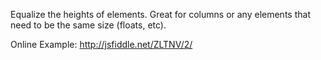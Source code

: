 Equalize the heights of elements. Great for columns or any elements that need to be the same size (floats, etc).

Online Example: http://jsfiddle.net/ZLTNV/2/
